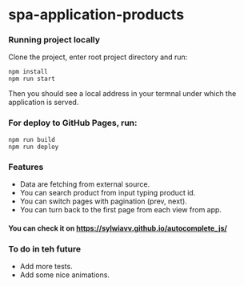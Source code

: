 # spa-application-products

### Running project locally

Clone the project, enter root project directory and run:
```
npm install
npm run start
```

Then you should see a local address in your termnal under which the application is served.



### For deploy to GitHub Pages, run:
```
npm run build
npm run deploy
```

### Features
* Data are fetching from external source.
* You can search product from input typing product id.
* You can switch pages with pagination (prev, next).
* You can turn back to the first page from each view from app.

#### You can check it on https://sylwiavv.github.io/autocomplete_js/

### To do in teh future
* Add more tests.
* Add some nice animations.
